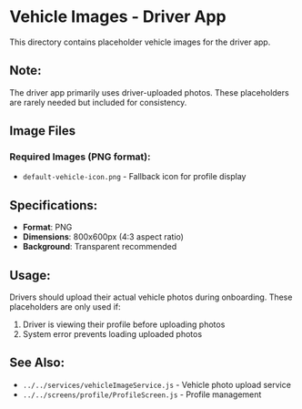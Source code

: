 # Vehicle Images - Driver App

This directory contains placeholder vehicle images for the driver app.

## Note:
The driver app primarily uses driver-uploaded photos. These placeholders are rarely needed but included for consistency.

## Image Files

### Required Images (PNG format):
- `default-vehicle-icon.png` - Fallback icon for profile display

## Specifications:
- **Format**: PNG
- **Dimensions**: 800x600px (4:3 aspect ratio)
- **Background**: Transparent recommended

## Usage:
Drivers should upload their actual vehicle photos during onboarding. These placeholders are only used if:
1. Driver is viewing their profile before uploading photos
2. System error prevents loading uploaded photos

## See Also:
- `../../services/vehicleImageService.js` - Vehicle photo upload service
- `../../screens/profile/ProfileScreen.js` - Profile management

